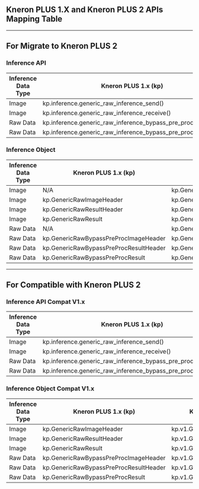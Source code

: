 ## Kneron PLUS 1.X and Kneron PLUS 2 APIs Mapping Table

---

## For Migrate to Kneron PLUS 2

### Inference API  

| Inference Data Type | Kneron PLUS 1.x (kp)                                               | Kneron PLUS 2 (kp)                                                    |
| ------------------- | ------------------------------------------------------------------ | --------------------------------------------------------------------- |
| Image               | kp.inference.generic\_raw\_inference\_send()                       | kp.inference.generic\_image\_inference\_send()                        |
| Image               | kp.inference.generic\_raw\_inference\_receive()                    | kp.inference.generic\_image\_inference\_receive()                     |
| Raw Data            | kp.inference.generic\_raw\_inference\_bypass\_pre\_proc\_send()    | kp.inference.generic\_data\_inference\_send()                         |
| Raw Data            | kp.inference.generic\_raw\_inference\_bypass\_pre\_proc\_receive() | kp.inference.generic\_data\_inference\_receive()                      |  

### Inference Object  

| Inference Data Type | Kneron PLUS 1.x (kp)                   | Kneron PLUS 2 (kp)                        |
| ------------------- | -------------------------------------- | ----------------------------------------- |
| Image               | N/A                                    | kp.GenericInputNodeImage                  |
| Image               | kp.GenericRawImageHeader               | kp.GenericImageInferenceDescriptor        |
| Image               | kp.GenericRawResultHeader              | kp.GenericImageInferenceResultHeader      |
| Image               | kp.GenericRawResult                    | kp.GenericImageInferenceResult            |
| Raw Data            | N/A                                    | kp.GenericInputNodeData                   |
| Raw Data            | kp.GenericRawBypassPreProcImageHeader  | kp.GenericDataInferenceDescriptor         |
| Raw Data            | kp.GenericRawBypassPreProcResultHeader | kp.GenericDataInferenceResultHeader       |
| Raw Data            | kp.GenericRawBypassPreProcResult       | kp.GenericDataInferenceResult             |  

---

## For Compatible with Kneron PLUS 2

### Inference API Compat V1.x  

| Inference Data Type | Kneron PLUS 1.x (kp)                                               | Kneron PLUS 2 - Compat (kp.v1)                                        |
| ------------------- | ------------------------------------------------------------------ | --------------------------------------------------------------------- |
| Image               | kp.inference.generic\_raw\_inference\_send()                       | kp.v1.inference.generic\_raw\_inference\_send()                       |
| Image               | kp.inference.generic\_raw\_inference\_receive()                    | kp.v1.inference.generic\_raw\_inference\_receive()                    |
| Raw Data            | kp.inference.generic\_raw\_inference\_bypass\_pre\_proc\_send()    | kp.v1.inference.generic\_raw\_inference\_bypass\_pre\_proc\_send()    |
| Raw Data            | kp.inference.generic\_raw\_inference\_bypass\_pre\_proc\_receive() | kp.v1.inference.generic\_raw\_inference\_bypass\_pre\_proc\_receive() |  

### Inference Object Compat V1.x  

| Inference Data Type | Kneron PLUS 1.x (kp)                   | Kneron PLUS 2 - Compat (kp.v1)            |
| ------------------- | -------------------------------------- | ----------------------------------------- |
| Image               | kp.GenericRawImageHeader               | kp.v1.GenericRawImageHeader               |
| Image               | kp.GenericRawResultHeader              | kp.v1.GenericRawResultHeader              |
| Image               | kp.GenericRawResult                    | kp.v1.GenericRawResult                    |
| Raw Data            | kp.GenericRawBypassPreProcImageHeader  | kp.v1.GenericRawBypassPreProcImageHeader  |
| Raw Data            | kp.GenericRawBypassPreProcResultHeader | kp.v1.GenericRawBypassPreProcResultHeader |
| Raw Data            | kp.GenericRawBypassPreProcResult       | kp.v1.GenericRawBypassPreProcResult       |  
